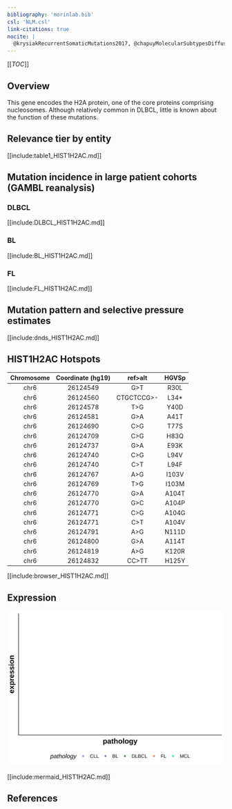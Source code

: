```yaml
---
bibliography: 'morinlab.bib'
csl: 'NLM.csl'
link-citations: true
nocite: |
  @krysiakRecurrentSomaticMutations2017, @chapuyMolecularSubtypesDiffuse2018, @morinMutationalStructuralAnalysis2013, @hubschmannMutationalMechanismsShaping2021, 
---
```

[[_TOC_]]

## Overview

This gene encodes the H2A protein, one of the core proteins comprising nucleosomes. Although relatively common in DLBCL, little is known about the function of these mutations. 


## Relevance tier by entity

[[include:table1_HIST1H2AC.md]]

## Mutation incidence in large patient cohorts (GAMBL reanalysis)

### DLBCL
[[include:DLBCL_HIST1H2AC.md]]

### BL
[[include:BL_HIST1H2AC.md]]

### FL
[[include:FL_HIST1H2AC.md]]


## Mutation pattern and selective pressure estimates
[[include:dnds_HIST1H2AC.md]]


## HIST1H2AC Hotspots

| Chromosome |Coordinate (hg19) | ref>alt | HGVSp | 
 | :---:| :---: | :--: | :---: |
| chr6 | 26124549 | G>T | R30L |
| chr6 | 26124560 | CTGCTCCG>- | L34* |
| chr6 | 26124578 | T>G | Y40D |
| chr6 | 26124581 | G>A | A41T |
| chr6 | 26124690 | C>G | T77S |
| chr6 | 26124709 | C>G | H83Q |
| chr6 | 26124737 | G>A | E93K |
| chr6 | 26124740 | C>G | L94V |
| chr6 | 26124740 | C>T | L94F |
| chr6 | 26124767 | A>G | I103V |
| chr6 | 26124769 | T>G | I103M |
| chr6 | 26124770 | G>A | A104T |
| chr6 | 26124770 | G>C | A104P |
| chr6 | 26124771 | C>G | A104G |
| chr6 | 26124771 | C>T | A104V |
| chr6 | 26124791 | A>G | N111D |
| chr6 | 26124800 | G>A | A114T |
| chr6 | 26124819 | A>G | K120R |
| chr6 | 26124832 | CC>TT | H125Y |

[[include:browser_HIST1H2AC.md]]

## Expression
![](images/gene_expression/HIST1H2AC_by_pathology.svg)
<!-- ORIGIN: morinMutationalStructuralAnalysis2013 -->
<!-- FL: krysiakRecurrentSomaticMutations2017b -->
<!-- DLBCL: morinMutationalStructuralAnalysis2013 -->

[[include:mermaid_HIST1H2AC.md]]

## References
